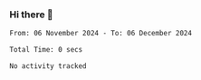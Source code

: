 ### Hi there 👋

<!--START_SECTION:waka-->

```txt
From: 06 November 2024 - To: 06 December 2024

Total Time: 0 secs

No activity tracked
```

<!--END_SECTION:waka-->

<!--
**jaimesalcedo1/jaimesalcedo1** is a ✨ _special_ ✨ repository because its `README.md` (this file) appears on your GitHub profile.

Here are some ideas to get you started:

- 🔭 I’m currently working on ...
- 🌱 I’m currently learning ...
- 👯 I’m looking to collaborate on ...
- 🤔 I’m looking for help with ...
- 💬 Ask me about ...
- 📫 How to reach me: ...
- 😄 Pronouns: ...
- ⚡ Fun fact: ...
-->
